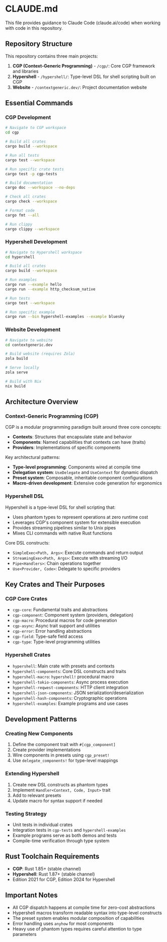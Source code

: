 # CLAUDE.md

This file provides guidance to Claude Code (claude.ai/code) when working with code in this repository.

## Repository Structure

This repository contains three main projects:

1. **CGP (Context-Generic Programming)** - `/cgp/`: Core CGP framework and libraries
2. **Hypershell** - `/hypershell/`: Type-level DSL for shell scripting built on CGP
3. **Website** - `/contextgeneric.dev/`: Project documentation website

## Essential Commands

### CGP Development

```bash
# Navigate to CGP workspace
cd cgp

# Build all crates
cargo build --workspace

# Run all tests
cargo test --workspace

# Run specific crate tests
cargo test -p cgp-tests

# Build documentation
cargo doc --workspace --no-deps

# Check all crates
cargo check --workspace

# Format code
cargo fmt --all

# Run clippy
cargo clippy --workspace
```

### Hypershell Development

```bash
# Navigate to Hypershell workspace
cd hypershell

# Build all crates
cargo build --workspace

# Run examples
cargo run --example hello
cargo run --example http_checksum_native

# Run tests
cargo test --workspace

# Run specific example
cargo run --bin hypershell-examples --example bluesky
```

### Website Development

```bash
# Navigate to website
cd contextgeneric.dev

# Build website (requires Zola)
zola build

# Serve locally
zola serve

# Build with Nix
nix build
```

## Architecture Overview

### Context-Generic Programming (CGP)

CGP is a modular programming paradigm built around three core concepts:

- **Contexts**: Structures that encapsulate state and behavior
- **Components**: Named capabilities that contexts can have (traits)
- **Providers**: Implementations of specific components

Key architectural patterns:
- **Type-level programming**: Components wired at compile time
- **Delegation system**: `UseDelegate` and `UseContext` for dynamic dispatch
- **Preset system**: Composable, inheritable component configurations
- **Macro-driven development**: Extensive code generation for ergonomics

### Hypershell DSL

Hypershell is a type-level DSL for shell scripting that:
- Uses phantom types to represent operations at zero runtime cost
- Leverages CGP's component system for extensible execution
- Provides streaming pipelines similar to Unix pipes
- Mixes CLI commands with native Rust functions

Core DSL constructs:
- `SimpleExec<Path, Args>`: Execute commands and return output
- `StreamingExec<Path, Args>`: Execute with streaming I/O
- `Pipe<Handlers>`: Chain operations together
- `Use<Provider, Code>`: Delegate to specific providers

## Key Crates and Their Purposes

### CGP Core Crates
- `cgp-core`: Fundamental traits and abstractions
- `cgp-component`: Component system (providers, delegation)
- `cgp-macro`: Procedural macros for code generation
- `cgp-async`: Async trait support and utilities
- `cgp-error`: Error handling abstractions
- `cgp-field`: Type-safe field access
- `cgp-type`: Type-level programming utilities

### Hypershell Crates
- `hypershell`: Main crate with presets and contexts
- `hypershell-components`: Core DSL constructs and traits
- `hypershell-macro`: `hypershell!` procedural macro
- `hypershell-tokio-components`: Async process execution
- `hypershell-reqwest-components`: HTTP client integration
- `hypershell-json-components`: JSON serialization/deserialization
- `hypershell-hash-components`: Cryptographic operations
- `hypershell-examples`: Example programs and use cases

## Development Patterns

### Creating New Components

1. Define the component trait with `#[cgp_component]`
2. Create provider implementations
3. Wire components in presets using `cgp_preset!`
4. Use `delegate_components!` for type-level mappings

### Extending Hypershell

1. Create new DSL constructs as phantom types
2. Implement `Handler<Context, Code, Input>` trait
3. Add to relevant presets
4. Update macro for syntax support if needed

### Testing Strategy

- Unit tests in individual crates
- Integration tests in `cgp-tests` and `hypershell-examples`
- Example programs serve as both demos and tests
- Compile-time verification through type system

## Rust Toolchain Requirements

- **CGP**: Rust 1.85+ (stable channel)
- **Hypershell**: Rust 1.87+ (stable channel)
- Edition 2021 for CGP, Edition 2024 for Hypershell

## Important Notes

- All CGP dispatch happens at compile time for zero-cost abstractions
- Hypershell macros transform readable syntax into type-level constructs
- The preset system enables modular composition of capabilities
- Error handling uses `anyhow` for most components
- Heavy use of phantom types requires careful attention to type parameters